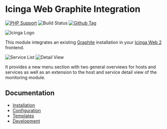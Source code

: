 # Icinga Web Graphite Integration

[![PHP Support](https://img.shields.io/badge/php-%3E%3D%207.2-777BB4?logo=PHP)](https://php.net/)
![Build Status](https://github.com/icinga/icingaweb2-module-graphite/workflows/PHP%20Tests/badge.svg?branch=main)
[![Github Tag](https://img.shields.io/github/tag/Icinga/icingaweb2-module-graphite.svg)](https://github.com/Icinga/icingaweb2-module-graphite)

![Icinga Logo](https://icinga.com/wp-content/uploads/2014/06/icinga_logo.png)

This module integrates an existing [Graphite](https://graphite.readthedocs.io/en/latest/)
installation in your [Icinga Web 2](https://icinga.com/products/infrastructure-monitoring/)
frontend.

![Service List](doc/img/service-list.png)
![Detail View](doc/img/service-detail-view.png)

It provides a new menu section with two general overviews for hosts and
services as well as an extension to the host and service detail view of
the monitoring module.

## Documentation

* [Installation](https://icinga.com/docs/icinga-web-graphite-integration/latest/doc/02-Installation/)
* [Configuration](https://icinga.com/docs/icinga-web-graphite-integration/latest/doc/03-Configuration/)
* [Templates](https://icinga.com/docs/icinga-web-graphite-integration/latest/doc/04-Templates/)
* [Development](https://icinga.com/docs/icinga-web-graphite-integration/latest/doc/06-Development/)
